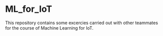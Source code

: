 # ML_for_IoT

This repository contains some excercies carried out with other teammates for the course of Machine Learning for IoT.
